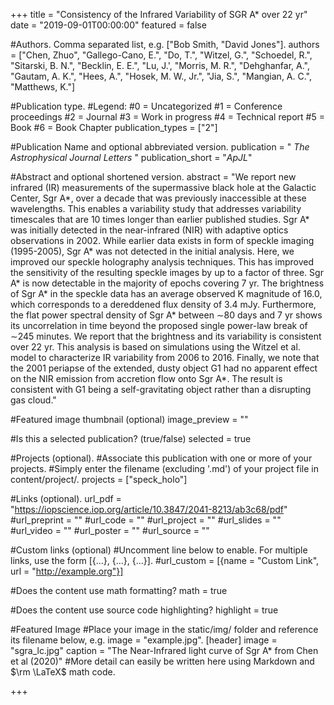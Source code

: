 +++
title = "Consistency of the Infrared Variability of SGR A* over 22 yr"
date = "2019-09-01T00:00:00"
featured = false

#Authors.  Comma separated list, e.g. ["Bob Smith, "David Jones"].
authors = ["Chen, Zhuo", "Gallego-Cano, E.", "Do, T.", "Witzel, G.", "Schoedel, R.", "Sitarski, B. N.", "Becklin, E. E.", "Lu, J.', "Morris, M. R.", "Dehghanfar, A.", "Gautam, A. K.", "Hees, A.", "Hosek, M. W., Jr.", "Jia, S.", "Mangian, A. C.", "Matthews, K."]

#Publication type.
#Legend:
#0 = Uncategorized
#1 = Conference proceedings
#2 = Journal
#3 = Work in progress
#4 = Technical report
#5 = Book
#6 = Book Chapter
publication_types = ["2"]

#Publication Name and optional abbreviated version.
publication = " *The Astrophysical Journal Letters* " 
publication_short = "*ApJL*"

#Abstract and optional shortened version.
abstract = "We report new infrared (IR) measurements of the supermassive black hole at the Galactic Center, Sgr A*, over a decade that was previously inaccessible at these wavelengths. This enables a variability study that addresses variability timescales that are 10 times longer than earlier published studies. Sgr A* was initially detected in the near-infrared (NIR) with adaptive optics observations in 2002. While earlier data exists in form of speckle imaging (1995-2005), Sgr A* was not detected in the initial analysis. Here, we improved our speckle holography analysis techniques. This has improved the sensitivity of the resulting speckle images by up to a factor of three. Sgr A* is now detectable in the majority of epochs covering 7 yr. The brightness of Sgr A* in the speckle data has an average observed K magnitude of 16.0, which corresponds to a dereddened flux density of 3.4 mJy. Furthermore, the flat power spectral density of Sgr A* between ∼80 days and 7 yr shows its uncorrelation in time beyond the proposed single power-law break of ∼245 minutes. We report that the brightness and its variability is consistent over 22 yr. This analysis is based on simulations using the Witzel et al. model to characterize IR variability from 2006 to 2016. Finally, we note that the 2001 periapse of the extended, dusty object G1 had no apparent effect on the NIR emission from accretion flow onto Sgr A*. The result is consistent with G1 being a self-gravitating object rather than a disrupting gas cloud."

#Featured image thumbnail (optional)
image_preview = ""

#Is this a selected publication? (true/false)
selected = true

#Projects (optional).
#Associate this publication with one or more of your projects.
#Simply enter the filename (excluding '.md') of your project file in content/project/.
projects = ["speck_holo"]

#Links (optional).
url_pdf = "https://iopscience.iop.org/article/10.3847/2041-8213/ab3c68/pdf"
#url_preprint = ""
#url_code = ""
#url_project = ""
#url_slides = ""
#url_video = ""
#url_poster = ""
#url_source = ""

#Custom links (optional)
#Uncomment line below to enable. For multiple links, use the form [{...}, {...}, {...}].
#url_custom = [{name = "Custom Link", url = "http://example.org"}]

#Does the content use math formatting?
math = true

#Does the content use source code highlighting?
highlight = true

#Featured Image
#Place your image in the static/img/ folder and reference its filename below, e.g. image = "example.jpg".
[header] 
image = "sgra_lc.jpg" 
caption = "The Near-Infrared light curve of Sgr A* from Chen et al (2020)" 
#More detail can easily be written here using Markdown and $\rm \LaTeX$ math code.

+++
